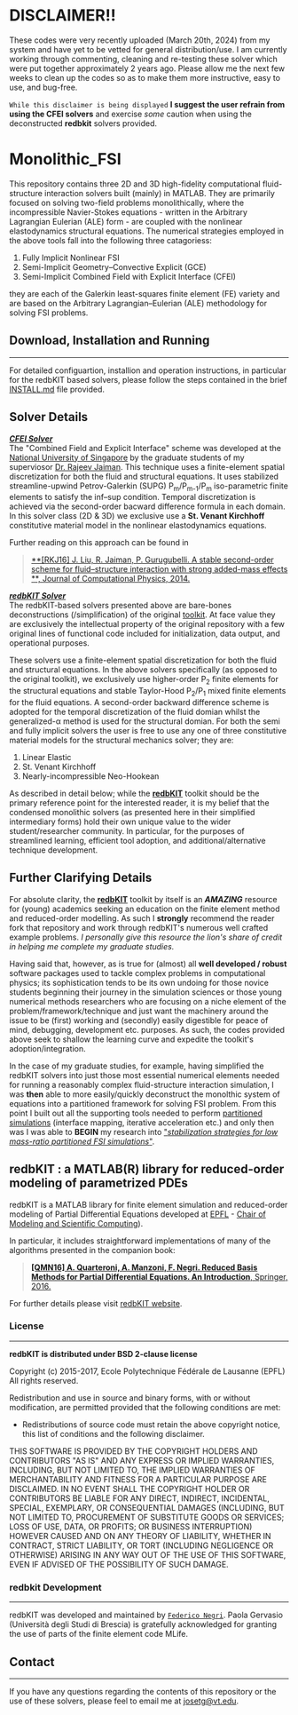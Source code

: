 # DISCLAIMER!!
These codes were very recently uploaded (March 20th, 2024) from my system and have yet to be vetted for general distribution/use. I am currently working through commenting, cleaning and re-testing these solver which were put together approximately 2 years ago. Please allow me the next few weeks to clean up the codes so as to make them more instructive, easy to use, and bug-free. 

`While this disclaimer is being displayed` **I suggest the user refrain from using the CFEI solvers** and exercise *some* caution when using the deconstructed **redbkit** solvers provided.

# Monolithic_FSI
This repository contains three 2D and 3D high-fidelity computational fluid-structure interaction solvers built (mainly) in MATLAB. They are primarily focused on solving two-field problems monolithically, where the incompressible Navier-Stokes equations - written in the Arbitrary Lagrangian Eulerian (ALE) form - are coupled with the nonlinear elastodynamics structural equations. The numerical strategies employed in the above tools fall into the following three catagoriess: 

1. Fully Implicit Nonlinear FSI 
2. Semi-Implicit Geometry–Convective Explicit (GCE) 
3. Semi-Implicit Combined Field with Explicit Interface (CFEI)

they are each of the Galerkin least-squares finite element (FE) variety and are based on the Arbitrary Lagrangian–Eulerian (ALE) methodology for solving FSI problems. 

## Download, Installation and Running
-------

For detailed configuartion, installion and operation instructions, in particular for the redbKIT based solvers, please follow the steps contained in the brief [INSTALL.md](INSTALL.md) file provided.

## Solver Details 
<ins>***CFEI Solver***</ins><br>
The "Combined Field and Explicit Interface" scheme was developed at the [National University of Singapore](https://cde.nus.edu.sg/me/) by the graduate students of my superviosor [Dr. Rajeev Jaiman](https://scholar.google.com/citations?user=iofAU68AAAAJ&hl=en&oi=ao). This technique uses a finite-element spatial discretization for both the fluid and structural equations. It uses stabilized streamline-upwind Petrov-Galerkin (SUPG) P<sub>m</sub>/P<sub>m-1</sub>/P<sub>m</sub> iso-parametric finite elements to satisfy the inf–sup condition. Temporal discretization is achieved via the second-order bacward difference formula in each domain. In this solver class (2D & 3D) we exclusive use a **St. Venant Kirchhoff** constitutive material model in the nonlinear elastodynamics equations. 

Further reading on this approach can be found in 
>[**[RKJ16] J. Liu, R. Jaiman, P. Gurugubelli. A stable second-order scheme for fluid–structure interaction with strong added-mass effects **, Journal of Computational Physics, 2014.](https://doi.org/10.1016/j.jcp.2014.04.020)

<ins>***redbKIT Solver***</ins><br>
The redbKIT-based solvers presented above are bare-bones deconstructions (/simplification) of the original [toolkit](https://github.com/redbKIT/redbKIT). At face value they are exclusively the intellectual property of the original repository with a few original lines of functional code included for initialization, data output, and operational purposes. 

These solvers use a finite-element spatial discretization for both the fluid and structural equations. In the above  solvers specifically (as opposed to the original toolkit), we exclusively use higher-order P<sub>2</sub> finite elements for the structural equations and stable Taylor-Hood P<sub>2</sub>/P<sub>1</sub> mixed finite elements for the fluid equations. A second-order backward difference scheme is adopted for the temporal discretization of the fluid domian whilst the generalized-&alpha; method is used for the structural domian. For both the semi and fully implicit solvers the user is free to use any one of three constitutive material models for the structural mechanics solver; they are: 
1. Linear Elastic 
2. St. Venant Kirchhoff 
3. Nearly-incompressible Neo-Hookean

As described in detail below; while the [**redbKIT**](https://github.com/redbKIT/redbKIT) toolkit should be the primary reference point for the interested reader, it is my belief that the condensed monolithic solvers (as presented here in their simplified intermediary forms) hold their own unique value to the wider student/researcher community. In particular, for the purposes of streamlined learning, efficient tool adoption, and additional/alternative technique development. 

## Further Clarifying Details
For absolute clarity, the [**redbKIT**](https://github.com/redbKIT/redbKIT) toolkit by itself is an ***AMAZING*** resource for (young) academics seeking an education on the finite element method and reduced-order modelling. As such I **strongly** recommend the reader fork that repository and work through redbKIT's numerous well crafted example problems. *I personally give this resource the lion's share of credit in helping me complete my graduate studies.*

Having said that, however, as is true for (almost) all **well developed / robust** software packages used to tackle complex problems in computational physics; its sophistication tends to be its own undoing for those novice students beginning their journey in the simulation sciences or those young numerical methods researchers who are focusing on a niche element of the problem/framework/technique and just want the machinery around the issue to be (first) working and (secondly) easily digestible for peace of mind, debugging, development etc. purposes. As such, the codes provided above seek to shallow the learning curve and expedite the toolkit's adoption/integration. 

In the case of my graduate studies, for example, having simplified the redbKIT solvers into just those most essential numerical elements needed for running a reasonably complex fluid-structure interaction simulation, I was **then** able to more easily/quickly deconstruct the monolthic system of equations into a partitioned framework for solving FSI problem. From this point I built out all the supporting tools needed to perform [partitioned simulations](https://github.com/JTGonzo/Partitioned_FSI) (interface mapping, iterative acceleration etc.) and only then was I was able to **BEGIN** my research into ["*stabilization strategies for low mass-ratio partitioned FSI simulations*"](https://jtgonzo.github.io/).  


## redbKIT : a MATLAB(R) library for reduced-order modeling of parametrized PDEs

redbKIT is a MATLAB library for finite element simulation and reduced-order modeling of Partial Differential Equations developed at [EPFL](https://www.epfl.ch/) - [Chair of Modeling and Scientific Computing](http://cmcs.epfl.ch/)). 

In particular, it includes straightforward implementations of many of the algorithms presented in the companion book:

>[**[QMN16] A. Quarteroni, A. Manzoni, F. Negri. Reduced Basis Methods for Partial Differential Equations. An Introduction**, Springer, 2016.](http://www.springer.com/us/book/9783319154305#aboutBook)

For further details please visit [redbKIT website](http://redbkit.github.io/redbKIT/).

### License
-------

**redbKIT is distributed under BSD 2-clause license**

Copyright (c) 2015-2017, Ecole Polytechnique Fédérale de Lausanne (EPFL)
All rights reserved.

Redistribution and use in source and binary forms, with or without
modification, are permitted provided that the following conditions are met:

* Redistributions of source code must retain the above copyright notice, this
  list of conditions and the following disclaimer.

THIS SOFTWARE IS PROVIDED BY THE COPYRIGHT HOLDERS AND CONTRIBUTORS "AS IS"
AND ANY EXPRESS OR IMPLIED WARRANTIES, INCLUDING, BUT NOT LIMITED TO, THE
IMPLIED WARRANTIES OF MERCHANTABILITY AND FITNESS FOR A PARTICULAR PURPOSE ARE
DISCLAIMED. IN NO EVENT SHALL THE COPYRIGHT HOLDER OR CONTRIBUTORS BE LIABLE
FOR ANY DIRECT, INDIRECT, INCIDENTAL, SPECIAL, EXEMPLARY, OR CONSEQUENTIAL
DAMAGES (INCLUDING, BUT NOT LIMITED TO, PROCUREMENT OF SUBSTITUTE GOODS OR
SERVICES; LOSS OF USE, DATA, OR PROFITS; OR BUSINESS INTERRUPTION) HOWEVER
CAUSED AND ON ANY THEORY OF LIABILITY, WHETHER IN CONTRACT, STRICT LIABILITY,
OR TORT (INCLUDING NEGLIGENCE OR OTHERWISE) ARISING IN ANY WAY OUT OF THE USE
OF THIS SOFTWARE, EVEN IF ADVISED OF THE POSSIBILITY OF SUCH DAMAGE.


### **redbkit** Development
-------

redbKIT was developed and maintained by [`Federico Negri`](https://www.linkedin.com/in/negrifederico/). Paola Gervasio (Università degli Studi di Brescia) is gratefully acknowledged for granting the use of parts of the finite element code MLife.


## Contact
-------
If you have any questions regarding the contents of this repository or the use of these solvers, please feel to email me at <josetg@vt.edu>.
